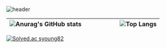 
![header](https://capsule-render.vercel.app/api?type=waving&color=gradient&height=300&section=header&text=Seyoung's%20git%20Welcome%20syoooooung%20%F0%9F%A4%97)
<!--
### :seedling: Studying

<p align ="center">
<img src="https://img.shields.io/badge/java-%23007396.svg?&style=for-the-badge&logo=java&logoColor=white" />
<img src="https://img.shields.io/badge/Kubernetes-326CE5?style=flat-square&logo=Kubernetes&logoColor=white" />
<img src="https://img.shields.io/badge/AWS-232F3E?style=flat-square&logo=AWS&logoColor=white" />
<img src="https://img.shields.io/badge/Docker-2496ED?style=flat-square&logo=Docker&logoColor=white" />
<img src="https://img.shields.io/badge/React-61DAFB?style=flat-square&logo=React&logoColor=white" />
<img src="https://img.shields.io/badge/Node.js-339933?style=flat-square&logo=Node.js&logoColor=white" />
-->
| ![Anurag's GitHub stats](https://github-readme-stats.vercel.app/api?username=syoooooung&show_icons=true&theme=transparent) |  &nbsp;&nbsp;&nbsp;&nbsp;&nbsp;&nbsp;&nbsp;&nbsp;&nbsp;&nbsp;&nbsp;&nbsp;&nbsp;&nbsp;&nbsp;&nbsp; | ![Top Langs](https://github-readme-stats.vercel.app/api/top-langs/?username=syoooooung&layout=compact&theme=tokyonight) |
| --- | --- | --- |




[![Solved.ac
syoung82](http://mazassumnida.wtf/api/generate_badge?boj=syoung82)](https://solved.ac/syoung82)



    

<!--
**syoooooung/syoooooung** is a ✨ _special_ ✨ repository because its `README.md` (this file) appears on your GitHub profile.

Here are some ideas to get you started:

- 🔭 I’m currently working on ...
- 🌱 I’m currently learning ...
- 👯 I’m looking to collaborate on ...
- 🤔 I’m looking for help with ...
- 💬 Ask me about ...
- 📫 How to reach me: ...
- 😄 Pronouns: ...
- ⚡ Fun fact: ...
-->
